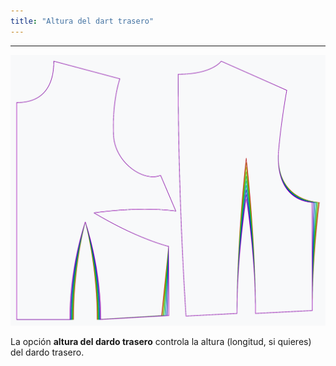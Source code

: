 ```yaml
---
title: "Altura del dart trasero"
---
```


***

![El efecto de la altura del dardo posterior en el patrón](sample.png)

La opción **altura del dardo trasero** controla la altura (longitud, si quieres) del dardo trasero.




